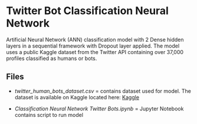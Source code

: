 
# Twitter Bot Classification Neural Network

Artificial Neural Network (ANN) classification model with 2 Dense hidden layers in a sequential framework with Dropout layer applied. The model uses a public Kaggle dataset from the Twitter API containing over 37,000 profiles classified as humans or bots.


## Files

- *twitter_human_bots_dataset.csv* = contains dataset used for model. The dataset is available on Kaggle located here: [Kaggle](https://www.kaggle.com/datasets/davidmartngutirrez/twitter-bots-accounts)

- *Classification Neural Network Twitter Bots.ipynb* = Jupyter Notebook contains script to run model

